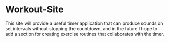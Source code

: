 # Workout-Site

This site will provide a useful timer application that can produce sounds on set intervals without stopping the countdown, and in the future I hope to add a section for creating exercise routines that collaborates with the timer.
